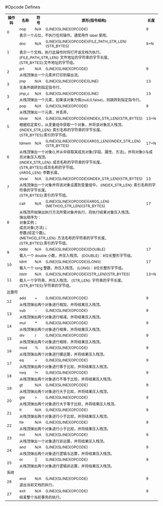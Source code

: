 #Opcode Defines

<table style="font-size:12px">
<tr>
<th>操作码</th>
<th>名称</th>
<th>符号</th>
<th>原形(指令结构)</th>
<th>长度</th>
</tr>

<tr>
<td rowspan=2>0</td>
<td>nop</td>
<td>N/A</td>
<td>{LINE}{SLINE}{OPCODE}</td>
<td>9</td>
</tr><tr><td colspan=4>
表示一个占位，不执行任何操作。通常用作 label 使用。
</td></tr>

<tr>
<td rowspan=2>1</td>
<td>doc</td>
<td>N/A</td>
<td>{LINE}{SLINE}{OPCODE}{FILE_PATH_STR_LEN}{STR_BYTES}</td>
<td>9+N</td>
</tr><tr><td colspan=4>
表示一个文档，执行此操作时将打开该文档为执行。<br>
{FILE_PATH_STR_LEN}: 文件地址的字符串的字节长度。<br>
{STR_BYTES}:文件地址的字节组。
</td></tr>

<tr>
<td rowspan=2>2</td>
<td>prt</td>
<td>N/A</td>
<td>{LINE}{SLINE}{OPCODE}</td>
<td>9</td>
</tr><tr><td colspan=4>
从栈顶弹出一个元素并打印到输出流。
</td></tr>

<tr>
<td rowspan=2>3</td>
<td>jmp</td>
<td>N/A</td>
<td>{LINE}{SLINE}{OPCODE}{LINE}</td>
<td>13</td>
</tr><tr><td colspan=4>
无条件跳转到指定指令行。
</td></tr>

<tr>
<td rowspan=2>3</td>
<td>jmp_c</td>
<td>N/A</td>
<td>{LINE}{SLINE}{OPCODE}{LINE}</td>
<td>13</td>
</tr><tr><td colspan=4>
从栈顶弹出一个元素，如果该对象为假(null,0,false)，则跳转到指定指令行。
</td></tr>

<tr>
<td rowspan=2>4</td>
<td>pop</td>
<td>N/A</td>
<td>{LINE}{SLINE}{OPCODE}</td>
<td>9</td>
</tr><tr><td colspan=4>
从栈顶弹出一个元素，并丢弃。
</td></tr>


<tr>
<td rowspan=2>5</td>
<td>ldvar</td>
<td>N/A</td>
<td>{LINE}{SLINE}{OPCODE}{INDEX_STR_LEN}{STR_BYTES}</td>
<td>13+N</td>
</tr><tr><td colspan=4>
根据给定索引，从变量组中获取一个对象，并将该对象压入栈顶。<br>
{INDEX_STR_LEN}: 索引名称的字符串的字节长度。<br>
{STR_BYTES}:索引的字节组。
</td></tr>

<tr>
<td rowspan=2>6</td>
<td>ldmem</td>
<td>N/A</td>
<td>{LINE}{SLINE}{OPCODE}{ARGS_LEN}{INDEX_STR_LEN}{STR_BYTES}</td>
<td>17+N</td>
</tr><tr><td colspan=4>
从栈顶弹出一个对象O,并从中获取其成员对象(字段、属性、方法)，并将对象O与成员对象压入栈顶。<br>
{INDEX_STR_LEN}: 成员名称的字符串的字节长度。<br>
{STR_BYTES}:成员名称的字节组。<br>
{ARGS_LEN}: 参数长度。
</td></tr>


<tr>
<td rowspan=2>7</td>
<td>stvar</td>
<td>N/A</td>
<td>{LINE}{SLINE}{OPCODE}{INDEX_STR_LEN}{STR_BYTES}</td>
<td>13</td>
</tr><tr><td colspan=4>
从栈顶弹出一个对象并将该对象设置到变量组中。
{INDEX_STR_LEN}: 索引名称的字符串的字节长度。<br>
{STR_BYTES}:索引的字节组。
</td></tr>

<tr>
<td rowspan=2>8</td>
<td>call</td>
<td>N/A</td>
<td>{LINE}{SLINE}{OPCODE}{ARGS_LEN}{METHOD_STR_LEN}{STR_BYTES}</td>
<td>17</td>
</tr><tr><td colspan=4>
从栈顶开始弹出执行方法所需对象并执行，将执行结果对象压入栈顶。<br>
弹出顺序为：<br>
对象实例；<br>
成员对象(方法)；<br>
参数(给定个数)。<br>
{METHOD_STR_LEN}: 方法名称的字符串的字节长度。<br>
{STR_BYTES}:索引的字节组。
</td></tr>


<tr>
<td rowspan=2>9</td>
<td>lddbl</td>
<td>N/A</td>
<td>{LINE}{SLINE}{OPCODE}{DOUBLE}</td>
<td>17</td>
</tr><tr><td colspan=4>
载入一个 double 小数，并压入栈顶。
{DOUBLE}：8位长整形字节组。
</td></tr>

<tr>
<td rowspan=2>10</td>
<td>ldint</td>
<td>N/A</td>
<td>{LINE}{SLINE}{OPCODE}{LONG}</td>
<td>17</td>
</tr><tr><td colspan=4>
载入一个 long 整数，并压入栈顶。
{LONG}：8位长整形字节组。
</td></tr>

<tr>
<td rowspan=2>11</td>
<td>ldstr</td>
<td>N/A</td>
<td>{LINE}{SLINE}{OPCODE}{STR_LEN}{STR_BYTES}</td>
<td>13+N</td>
</tr><tr><td colspan=4>
载入一个字符串，并压入栈顶。
{STR_LEN}: 字符串的字节长度。<br>
{STR_BYTES}:字符串的字节组。
</td></tr>



<tr><td colspan=5>运算符</td></tr>

<tr>
<td rowspan=2>12</td>
<td>add</td>
<td>+</td>
<td>{LINE}{SLINE}{OPCODE}</td>
<td>9</td>
</tr><tr><td colspan=4>
从栈顶弹出两个对象进行相加，并将结果压入栈顶。
</td></tr>

<tr>
<td rowspan=2>13</td>
<td>sub</td>
<td>-</td>
<td>{LINE}{SLINE}{OPCODE}</td>
<td>9</td>
</tr><tr><td colspan=4>
从栈顶弹出两个对象进行相减，并将结果压入栈顶。
</td></tr>

<tr>
<td rowspan=2>14</td>
<td>mul</td>
<td>*</td>
<td>{LINE}{SLINE}{OPCODE}</td>
<td>9</td>
</tr><tr><td colspan=4>
从栈顶弹出两个对象进行相乘，并将结果压入栈顶。
</td></tr>

<tr>
<td rowspan=2>15</td>
<td>div</td>
<td>/</td>
<td>{LINE}{SLINE}{OPCODE}</td>
<td>9</td>
</tr><tr><td colspan=4>
从栈顶弹出两个对象进行相除，并将结果压入栈顶。
</td></tr>

<tr>
<td rowspan=2>16</td>
<td>mod</td>
<td>%</td>
<td>{LINE}{SLINE}{OPCODE}</td>
<td>9</td>
</tr><tr><td colspan=4>
从栈顶弹出两个对象进行模运算，并将结果压入栈顶。
</td></tr>

<tr>
<td rowspan=2>17</td>
<td>eq</td>
<td>=</td>
<td>{LINE}{SLINE}{OPCODE}</td>
<td>9</td>
</tr><tr><td colspan=4>
从栈顶弹出两个对象进行等于比较，并将结果压入栈顶。
</td></tr>

<tr>
<td rowspan=2>18</td>
<td>neq</td>
<td>!=</td>
<td>{LINE}{SLINE}{OPCODE}</td>
<td>9</td>
</tr><tr><td colspan=4>
从栈顶弹出两个对象进行不等于比较，并将结果压入栈顶。
</td></tr>

<tr>
<td rowspan=2>19</td>
<td>gt</td>
<td>N/A</td>
<td>{LINE}{SLINE}{OPCODE}</td>
<td>9</td>
</tr><tr><td colspan=4>
从栈顶弹出两个对象进行大于比较，并将结果压入栈顶。
</td></tr>

<tr>
<td rowspan=2>20</td>
<td>gte</td>
<td>></td>
<td>{LINE}{SLINE}{OPCODE}</td>
<td>9</td>
</tr><tr><td colspan=4>
从栈顶弹出两个对象进行大于等于比较，并将结果压入栈顶。
</td></tr>

<tr>
<td rowspan=2>21</td>
<td>lt</td>
<td>N/A</td>
<td>{LINE}{SLINE}{OPCODE}</td>
<td>9</td>
</tr><tr><td colspan=4>
从栈顶弹出两个对象进行小于比较，并将结果压入栈顶。
</td></tr>

<tr>
<td rowspan=2>22</td>
<td>lte</td>
<td>N/A</td>
<td>{LINE}{SLINE}{OPCODE}</td>
<td>9</td>
</tr><tr><td colspan=4>
从栈顶弹出两个对象进行小于比较，并将结果压入栈顶。
</td></tr>

<tr>
<td rowspan=2>23</td>
<td>not</td>
<td>N/A</td>
<td>{LINE}{SLINE}{OPCODE}</td>
<td>9</td>
</tr><tr><td colspan=4>
从栈顶弹出一个对象进行非运算，并将结果压入栈顶。
</td></tr>

<tr>
<td rowspan=2>24</td>
<td>and</td>
<td>N/A</td>
<td>{LINE}{SLINE}{OPCODE}</td>
<td>9</td>
</tr><tr><td colspan=4>
从栈顶弹出两个对象进行逻辑与运算，并将结果压入栈顶。
</td></tr>

<tr>
<td rowspan=2>25</td>
<td>or</td>
<td>||</td>
<td>{LINE}{SLINE}{OPCODE}</td>
<td>9</td>
</tr><tr><td colspan=4>
从栈顶弹出两个对象进行逻辑非运算，并将结果压入栈顶。
</td></tr>

<tr><td colspan=5>系统</td></tr>

<tr>
<td rowspan=2>26</td>
<td>end</td>
<td>N/A</td>
<td>{LINE}{SLINE}{OPCODE}</td>
<td>9</td>
</tr><tr><td colspan=4>
退出当前文档的执行。
</td></tr>

<tr>
<td rowspan=2>27</td>
<td>exit</td>
<td>N/A</td>
<td>{LINE}{SLINE}{OPCODE}</td>
<td>9</td>
</tr><tr><td colspan=4>
结束整个当前事务的执行。
</td></tr>

</table>

